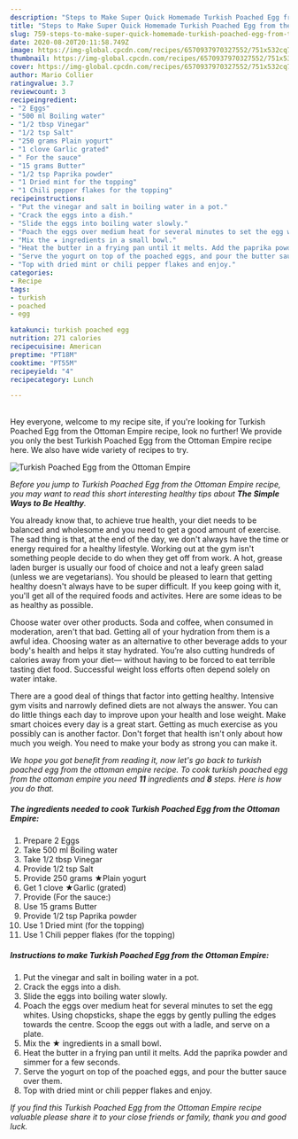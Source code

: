 ```yaml
---
description: "Steps to Make Super Quick Homemade Turkish Poached Egg from the Ottoman Empire"
title: "Steps to Make Super Quick Homemade Turkish Poached Egg from the Ottoman Empire"
slug: 759-steps-to-make-super-quick-homemade-turkish-poached-egg-from-the-ottoman-empire
date: 2020-08-20T20:11:58.749Z
image: https://img-global.cpcdn.com/recipes/6570937970327552/751x532cq70/turkish-poached-egg-from-the-ottoman-empire-recipe-main-photo.jpg
thumbnail: https://img-global.cpcdn.com/recipes/6570937970327552/751x532cq70/turkish-poached-egg-from-the-ottoman-empire-recipe-main-photo.jpg
cover: https://img-global.cpcdn.com/recipes/6570937970327552/751x532cq70/turkish-poached-egg-from-the-ottoman-empire-recipe-main-photo.jpg
author: Mario Collier
ratingvalue: 3.7
reviewcount: 3
recipeingredient:
- "2 Eggs"
- "500 ml Boiling water"
- "1/2 tbsp Vinegar"
- "1/2 tsp Salt"
- "250 grams Plain yogurt"
- "1 clove Garlic grated"
- " For the sauce"
- "15 grams Butter"
- "1/2 tsp Paprika powder"
- "1 Dried mint for the topping"
- "1 Chili pepper flakes for the topping"
recipeinstructions:
- "Put the vinegar and salt in boiling water in a pot."
- "Crack the eggs into a dish."
- "Slide the eggs into boiling water slowly."
- "Poach the eggs over medium heat for several minutes to set the egg whites. Using chopsticks, shape the eggs by gently pulling the edges towards the centre. Scoop the eggs out with a ladle, and serve on a plate."
- "Mix the ★ ingredients in a small bowl."
- "Heat the butter in a frying pan until it melts. Add the paprika powder and simmer for a few seconds."
- "Serve the yogurt on top of the poached eggs, and pour the butter sauce over them."
- "Top with dried mint or chili pepper flakes and enjoy."
categories:
- Recipe
tags:
- turkish
- poached
- egg

katakunci: turkish poached egg 
nutrition: 271 calories
recipecuisine: American
preptime: "PT18M"
cooktime: "PT55M"
recipeyield: "4"
recipecategory: Lunch

---
```

<br>
Hey everyone, welcome to my recipe site, if you're looking for Turkish Poached Egg from the Ottoman Empire recipe, look no further! We provide you only the best Turkish Poached Egg from the Ottoman Empire recipe here. We also have wide variety of recipes to try.
<br>


![Turkish Poached Egg from the Ottoman Empire](https://img-global.cpcdn.com/recipes/6570937970327552/751x532cq70/turkish-poached-egg-from-the-ottoman-empire-recipe-main-photo.jpg)

<i>Before you jump to Turkish Poached Egg from the Ottoman Empire recipe, you may want to read this short interesting healthy tips about <strong>The Simple Ways to Be Healthy</strong>.</i>

You already know that, to achieve true health, your diet needs to be balanced and wholesome and you need to get a good amount of exercise. The sad thing is that, at the end of the day, we don't always have the time or energy required for a healthy lifestyle. Working out at the gym isn't something people decide to do when they get off from work. A hot, grease laden burger is usually our food of choice and not a leafy green salad (unless we are vegetarians). You should be pleased to learn that getting healthy doesn't always have to be super difficult. If you keep going with it, you'll get all of the required foods and activites. Here are some ideas to be as healthy as possible.

Choose water over other products. Soda and coffee, when consumed in moderation, aren't that bad. Getting all of your hydration from them is a awful idea. Choosing water as an alternative to other beverage adds to your body's health and helps it stay hydrated. You’re also cutting hundreds of calories away from your diet— without having to be forced to eat terrible tasting diet food. Successful weight loss efforts often depend solely on water intake.

There are a good deal of things that factor into getting healthy. Intensive gym visits and narrowly defined diets are not always the answer. You can do little things each day to improve upon your health and lose weight. Make smart choices every day is a great start. Getting as much exercise as you possibly can is another factor. Don't forget that health isn't only about how much you weigh. You need to make your body as strong you can make it. 


<i>We hope you got benefit from reading it, now let's go back to turkish poached egg from the ottoman empire recipe. To cook turkish poached egg from the ottoman empire you need <strong>11</strong> ingredients and <strong>8</strong> steps. Here is how you do that.
</i>

##### The ingredients needed to cook Turkish Poached Egg from the Ottoman Empire:

1. Prepare 2 Eggs
1. Take 500 ml Boiling water
1. Take 1/2 tbsp Vinegar
1. Provide 1/2 tsp Salt
1. Provide 250 grams ★Plain yogurt
1. Get 1 clove ★Garlic (grated)
1. Provide  (For the sauce:)
1. Use 15 grams Butter
1. Provide 1/2 tsp Paprika powder
1. Use 1 Dried mint (for the topping)
1. Use 1 Chili pepper flakes (for the topping)


##### Instructions to make Turkish Poached Egg from the Ottoman Empire:

1. Put the vinegar and salt in boiling water in a pot.
1. Crack the eggs into a dish.
1. Slide the eggs into boiling water slowly.
1. Poach the eggs over medium heat for several minutes to set the egg whites. Using chopsticks, shape the eggs by gently pulling the edges towards the centre. Scoop the eggs out with a ladle, and serve on a plate.
1. Mix the ★ ingredients in a small bowl.
1. Heat the butter in a frying pan until it melts. Add the paprika powder and simmer for a few seconds.
1. Serve the yogurt on top of the poached eggs, and pour the butter sauce over them.
1. Top with dried mint or chili pepper flakes and enjoy.


<i>If you find this Turkish Poached Egg from the Ottoman Empire recipe valuable please share it to your close friends or family, thank you and good luck.</i>

